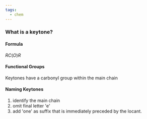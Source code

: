 ```yaml
---
tags:
  - chem
---
```

### What is a keytone? 
#### Formula
$RC(O)R$
#### Functional Groups
Keytones have a carbonyl group within the main chain

#### Naming Keytones
1. identify the main chain 
2. omit final letter 'e'
3. add 'one' as suffix that is immediately preceded by the locant.